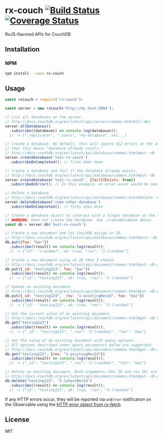 # rx-couch [![Build Status](https://travis-ci.org/tangledfruit/rx-couch.svg?branch=master)](https://travis-ci.org/tangledfruit/rx-couch) [![Coverage Status](https://coveralls.io/repos/tangledfruit/rx-couch/badge.svg?branch=master&service=github)](https://coveralls.io/github/tangledfruit/rx-couch?branch=master)

RxJS-flavored APIs for CouchDB

## Installation

### NPM

```sh
npm install --save rx-couch
```

## Usage

```js
const rxCouch = require('rx-couch');

const server = new rxCouch('http://my.host:5984');

// List all databases on the server.
// http://docs.couchdb.org/en/latest/api/server/common.html#all-dbs
server.allDatabases()
  .subscribe((databases) => console.log(databases));
  // -> ["_replicator", "_users", "my-database", etc...]

// Create a database. By default, this will ignore 412 errors on the assumption
// that this means "database already exists."
// http://docs.couchdb.org/en/latest/api/database/common.html#put--db
server.createDatabase('test-rx-couch')
  .subscribeOnCompleted(); // fires when done

// Create a database and fail if the database already exists.
// http://docs.couchdb.org/en/latest/api/database/common.html#put--db
server.createDatabase('test-rx-couch', {failIfExists: true})
  .subscribeOnError(); // In this example, an error event would be sent.

// Delete a database.
// http://docs.couchdb.org/en/latest/api/database/common.html#delete--db
server.deleteDatabase('some-other-database')
  .subscribeOnCompleted(); // fires when done

// Create a database object to interact with a single database on the server.
// WARNING: Does not create the database. See .createDatabase above.
const db = server.db('test-rx-couch');

// Create a new document and let CouchDB assign an ID.
// http://docs.couchdb.org/en/latest/api/database/common.html#post--db
db.put({foo: "bar"})
  .subscribe((result) => console.log(result));
  // -> {"id": "(random)", ok: true, "rev": "1-(random)"}

// Create a new document using an ID that I choose.
// http://docs.couchdb.org/en/latest/api/document/common.html#put--db-docid
db.put({_id: "testing123", foo: "bar"})
  .subscribe((result) => console.log(result));
  // -> {"id": "testing123", ok: true, "rev": "1-(random)"}

// Update an existing document.
// http://docs.couchdb.org/en/latest/api/document/common.html#put--db-docid
db.put({_id: "testing123", _rev: "1-existingRevId", foo: "baz"})
  .subscribe((result) => console.log(result));
  // -> {"id": "testing123", ok: true, "rev": "2-(random)"}

// Get the current value of an existing document.
// http://docs.couchdb.org/en/latest/api/document/common.html#get--db-docid
db.get("testing123")
  .subscribe((result) => console.log(result));
  // -> {"_id": "testing123", "_rev": "2-(random)", "foo": "baz"}

// Get the value of an existing document with query options.
// All options described under query parameters below are supported:
// http://docs.couchdb.org/en/latest/api/document/common.html#get--db-docid
db.get("testing123", {rev: "1-existingRevId"})
  .subscribe((result) => console.log(result));
  // -> {"_id": "testing123", "_rev": "1-(random)", "foo": "baz"}

// Delete an existing document. Both arguments (doc ID and rev ID) are required.
// http://docs.couchdb.org/en/latest/api/document/common.html#put--db-docid
db.delete("testing123", "2-latestRevId")
  .subscribe((result) => console.log(result));
  // -> {"id": "testing123", ok: true, "rev": "3-(random)"}
```

If any HTTP errors occur, they will be reported via `onError` notification on
the Observable using the [HTTP error object from rx-fetch](https://github.com/tangledfruit/rx-fetch#http-error-object).

## License

MIT
